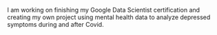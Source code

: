 I am working on finishing my Google Data Scientist certification and creating my own project using mental health data to analyze depressed symptoms during and after Covid.
